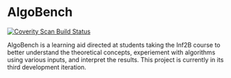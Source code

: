 # AlgoBench
<a href="https://scan.coverity.com/projects/algobench">
  <img alt="Coverity Scan Build Status"
       src="https://scan.coverity.com/projects/13490/badge.svg"/>
</a>

AlgoBench is a learning aid directed at students taking the Inf2B course to better understand the theoretical concepts, experiement with algorithms using various inputs, and interpret the results. This project is currently in its third development iteration.
